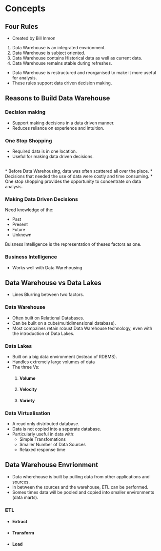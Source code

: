 # Concepts
## Four Rules
* Created by Bill Inmon

1. Data Warehouse is an integrated envrionment.
2. Data Warehouse is subject oriented.
3. Data Warehouse contains Historical data as well as current data.
4. Data Warehouse remains stable during refreshes.

* Data Warehouse is restructured and reorganised to make it more useful for analysis. 
* These rules support data driven decision making. 

## Reasons to Build Data Warehouse
### Decision making
* Support making decisions in a data driven manner.
* Reduces reliance on experience and intuition. 


### One Stop Shopping
* Required data is in one location.
* Useful for making data driven decisions. 
<br>
* Before Data Warehousing, data was often scattered all over the place.
* Decisions that needed the use of data were costly and time consuming. 
* One stop shopping provides the opportunity to concentrate on data analysis. 

### Making Data Driven Decisions
Need knowledge of the:
* Past
* Present
* Future
* Unknown

Buisness Intelligence is the representation of theses factors as one. 

### Business Intelligence
* Works well with Data Warehousing

## Data Warehouse vs Data Lakes
* Lines Blurring between two factors. 

### Data Warehouse

* Often built on Relational Databases. 
* Can be built on a cube(multidimensional database). 
* Most compaines retain robust Data Warehouse technology, even with the introduction of Data Lakes. 


### Data Lakes
* Built on a big data environment (instead of RDBMS). 
* Handles extremely large volumes of data
* The three Vs:
	1.   #### Volume
	2.  #### Velocity
	3.  #### Variety

### Data Virtualisation 
* A read only distributed database. 
* Data is not copied into a seperate database. 
* Particularly useful in data with:
	* Simple Transfomations
	* Smaller Number of Data Sources
	* Relaxed response time

## Data Warehouse Envrionment
* Data wherehouse is built by pulling data from other applications and sources. 
* In between the sources and the warehouse, ETL can be performed.
* Somes times data will be pooled and copied into smaller environments (data marts).  

### ETL
* #### Extract 
* #### Transform 
* #### Load
<br> 












